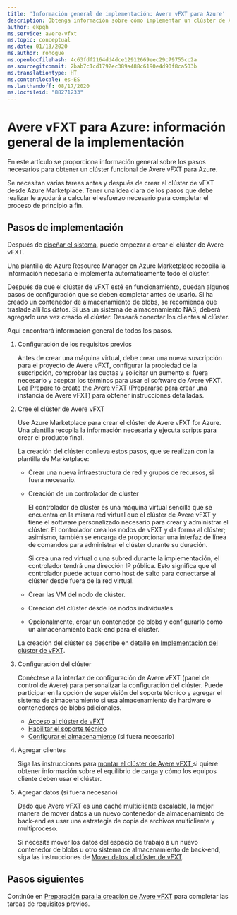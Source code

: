 ```yaml
---
title: 'Información general de implementación: Avere vFXT para Azure'
description: Obtenga información sobre cómo implementar un clúster de Avere vFXT for Azure con esta información general. Los artículos relacionados tienen instrucciones de implementación específicas.
author: ekpgh
ms.service: avere-vfxt
ms.topic: conceptual
ms.date: 01/13/2020
ms.author: rohogue
ms.openlocfilehash: 4c63fdf2164dd4dce12912669eec29c79755cc2a
ms.sourcegitcommit: 2bab7c1cd1792ec389a488c6190e4d90f8ca503b
ms.translationtype: HT
ms.contentlocale: es-ES
ms.lasthandoff: 08/17/2020
ms.locfileid: "88271233"
---
```

<!-- filename is linked to in the marketplace template, make sure it gets a redirect if we rename it -->

# <a name="avere-vfxt-for-azure---deployment-overview"></a>Avere vFXT para Azure: información general de la implementación

En este artículo se proporciona información general sobre los pasos necesarios para obtener un clúster funcional de Avere vFXT para Azure.

Se necesitan varias tareas antes y después de crear el clúster de vFXT desde Azure Marketplace. Tener una idea clara de los pasos que debe realizar le ayudará a calcular el esfuerzo necesario para completar el proceso de principio a fin.

## <a name="deployment-steps"></a>Pasos de implementación

Después de [diseñar el sistema](avere-vfxt-deploy-plan.md), puede empezar a crear el clúster de Avere vFXT.

Una plantilla de Azure Resource Manager en Azure Marketplace recopila la información necesaria e implementa automáticamente todo el clúster.

Después de que el clúster de vFXT esté en funcionamiento, quedan algunos pasos de configuración que se deben completar antes de usarlo. Si ha creado un contenedor de almacenamiento de blobs, se recomienda que traslade allí los datos. Si usa un sistema de almacenamiento NAS, deberá agregarlo una vez creado el clúster. Deseará conectar los clientes al clúster.

Aquí encontrará información general de todos los pasos.

1. Configuración de los requisitos previos

   Antes de crear una máquina virtual, debe crear una nueva suscripción para el proyecto de Avere vFXT, configurar la propiedad de la suscripción, comprobar las cuotas y solicitar un aumento si fuera necesario y aceptar los términos para usar el software de Avere vFXT. Lea [Prepare to create the Avere vFXT](avere-vfxt-prereqs.md) (Prepararse para crear una instancia de Avere vFXT) para obtener instrucciones detalladas.

1. Cree el clúster de Avere vFXT

   Use Azure Marketplace para crear el clúster de Avere vFXT for Azure. Una plantilla recopila la información necesaria y ejecuta scripts para crear el producto final.

   La creación del clúster conlleva estos pasos, que se realizan con la plantilla de Marketplace:

   * Crear una nueva infraestructura de red y grupos de recursos, si fuera necesario.
   * Creación de un controlador de clúster

     El controlador de clúster es una máquina virtual sencilla que se encuentra en la misma red virtual que el clúster de Avere vFXT y tiene el software personalizado necesario para crear y administrar el clúster. El controlador crea los nodos de vFXT y da forma al clúster; asimismo, también se encarga de proporcionar una interfaz de línea de comandos para administrar el clúster durante su duración.

     Si crea una red virtual o una subred durante la implementación, el controlador tendrá una dirección IP pública. Esto significa que el controlador puede actuar como host de salto para conectarse al clúster desde fuera de la red virtual.

   * Crear las VM del nodo de clúster.

   * Creación del clúster desde los nodos individuales

   * Opcionalmente, crear un contenedor de blobs y configurarlo como un almacenamiento back-end para el clúster.

   La creación del clúster se describe en detalle en [Implementación del clúster de vFXT](avere-vfxt-deploy.md).

1. Configuración del clúster

   Conéctese a la interfaz de configuración de Avere vFXT (panel de control de Avere) para personalizar la configuración del clúster. Puede participar en la opción de supervisión del soporte técnico y agregar el sistema de almacenamiento si usa almacenamiento de hardware o contenedores de blobs adicionales.

   * [Acceso al clúster de vFXT](avere-vfxt-cluster-gui.md)
   * [Habilitar el soporte técnico](avere-vfxt-enable-support.md)
   * [Configurar el almacenamiento](avere-vfxt-add-storage.md) (si fuera necesario)

1. Agregar clientes

   Siga las instrucciones para [montar el clúster de Avere vFXT ](avere-vfxt-mount-clients.md) si quiere obtener información sobre el equilibrio de carga y cómo los equipos cliente deben usar el clúster.

1. Agregar datos (si fuera necesario)

   Dado que Avere vFXT es una caché multicliente escalable, la mejor manera de mover datos a un nuevo contenedor de almacenamiento de back-end es usar una estrategia de copia de archivos multicliente y multiproceso.

   Si necesita mover los datos del espacio de trabajo a un nuevo contenedor de blobs u otro sistema de almacenamiento de back-end, siga las instrucciones de [Mover datos al clúster de vFXT](avere-vfxt-data-ingest.md).

## <a name="next-steps"></a>Pasos siguientes

Continúe en [Preparación para la creación de Avere vFXT](avere-vfxt-prereqs.md) para completar las tareas de requisitos previos.
